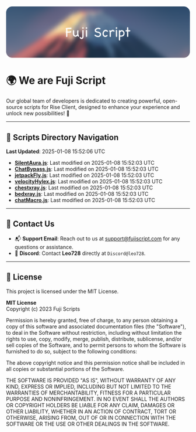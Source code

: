 ![Banner](.github/b.webp)

# 🌍 **We are Fuji Script**

Our global team of developers is dedicated to creating powerful, open-source scripts for Rise Client, designed to enhance your experience and unlock new possibilities! 🌟

---
<!-- SCRIPTS_NAVIGATION_START -->
## 📂 **Scripts Directory Navigation**

**Last Updated**: 2025-01-08 15:52:06 UTC

- **[SilentAura.js](scripts/SilentAura.js)**: Last modified on 2025-01-08 15:52:03 UTC
- **[ChatBypass.js](scripts/ChatBypass.js)**: Last modified on 2025-01-08 15:52:03 UTC
- **[jetpackFly.js](scripts/jetpackFly.js)**: Last modified on 2025-01-08 15:52:03 UTC
- **[velocityHylex.js](scripts/velocityHylex.js)**: Last modified on 2025-01-08 15:52:03 UTC
- **[chestxray.js](scripts/chestxray.js)**: Last modified on 2025-01-08 15:52:03 UTC
- **[bedxray.js](scripts/bedxray.js)**: Last modified on 2025-01-08 15:52:03 UTC
- **[chatMacro.js](scripts/chatMacro.js)**: Last modified on 2025-01-08 15:52:03 UTC

<!-- SCRIPTS_NAVIGATION_END -->

---

## 💬 **Contact Us**  
- 📬 **Support Email**: Reach out to us at [support@fujiscript.com](mailto:support@fujiscript.com) for any questions or assistance.  
- 💬 **Discord**: Contact **Leo728** directly at `Discord@leo728`.

---

## 📜 **License**

This project is licensed under the MIT License.  

**MIT License**  
Copyright (c) 2023 Fuji Scripts  

Permission is hereby granted, free of charge, to any person obtaining a copy of this software and associated documentation files (the "Software"), to deal in the Software without restriction, including without limitation the rights to use, copy, modify, merge, publish, distribute, sublicense, and/or sell copies of the Software, and to permit persons to whom the Software is furnished to do so, subject to the following conditions:  

The above copyright notice and this permission notice shall be included in all copies or substantial portions of the Software.  

THE SOFTWARE IS PROVIDED "AS IS", WITHOUT WARRANTY OF ANY KIND, EXPRESS OR IMPLIED, INCLUDING BUT NOT LIMITED TO THE WARRANTIES OF MERCHANTABILITY, FITNESS FOR A PARTICULAR PURPOSE AND NONINFRINGEMENT. IN NO EVENT SHALL THE AUTHORS OR COPYRIGHT HOLDERS BE LIABLE FOR ANY CLAIM, DAMAGES OR OTHER LIABILITY, WHETHER IN AN ACTION OF CONTRACT, TORT OR OTHERWISE, ARISING FROM, OUT OF OR IN CONNECTION WITH THE SOFTWARE OR THE USE OR OTHER DEALINGS IN THE SOFTWARE.  
